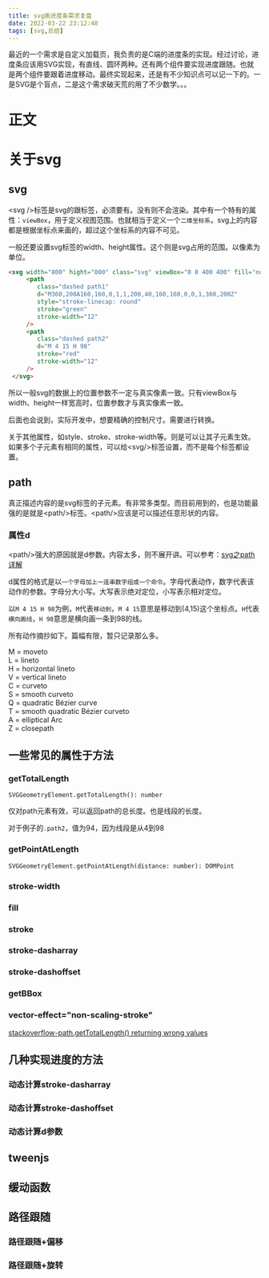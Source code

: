 ```yaml
---
title: svg画进度条需求复盘
date: 2022-03-22 23:12:48
tags: [svg,总结]
---
```


最近的一个需求是自定义加载页，我负责的是C端的进度条的实现。经过讨论，进度条应该用SVG实现，有直线、圆环两种。还有两个组件要实现进度跟随。也就是两个组件要跟着进度移动。最终实现起来，还是有不少知识点可以记一下的。一是SVG是个盲点，二是这个需求破天荒的用了不少数学。。。


# 正文

# 关于svg

## svg

\<svg />标签是svg的跟标签，必须要有。没有则不会渲染。其中有一个特有的属性：`viewBox`，用于定义视图范围。也就相当于定义一个`二维坐标系`，svg上的内容都是根据坐标点来画的，超过这个坐标系的内容不可见。

一般还要设置svg标签的width、height属性。这个则是svg占用的范围。以像素为单位。

```html
<svg width="800" hight="800" class="svg" viewBox="0 0 400 400" fill="none">
	 <path
		class="dashed path1"
		d="M360,200A160,160,0,1,1,200,40,160,160,0,0,1,360,200Z"
		style="stroke-linecap: round"
		stroke="green"
		stroke-width="12"
	 />
	 <path
		class="dashed path2"
		d="M 4 15 H 98"
		stroke="red"
		stroke-width="12"
	 />
 </svg>

```

所以一般svg的数据上的位置参数不一定与真实像素一致。只有viewBox与width、height一样宽高时，位置参数才与真实像素一致。

后面也会说到，实际开发中，想要精确的控制尺寸。需要进行转换。

关于其他属性，如style、stroke、stroke-width等。则是可以让其子元素生效。如果多个子元素有相同的属性，可以给\<svg/>标签设置，而不是每个标签都设置。

## path

真正描述内容的是svg标签的子元素。有非常多类型。而目前用到的，也是功能最强的是就是\<path/>标签。\<path/>应该是可以描述任意形状的内容。




### 属性d
\<path/>强大的原因就是d参数。内容太多，则不展开讲。可以参考：[svg之path详解](https://www.jianshu.com/p/c819ae16d29b)

d属性的格式是以`一个字母加上一连串数字组成一个命令`。字母代表动作，数字代表该动作的参数。字母分大小写。大写表示绝对定位，小写表示相对定位。

以`M 4 15 H 98`为例，`M`代表`移动到`，`M 4 15`意思是移动到(4,15)这个坐标点。`H`代表`横向画线`，`H 98`意思是横向画一条到98的线。

所有动作摘抄如下。篇幅有限，暂只记录那么多。

M = moveto  
L = lineto  
H = horizontal lineto  
V = vertical lineto  
C = curveto  
S = smooth curveto  
Q = quadratic Bézier curve  
T = smooth quadratic Bézier curveto  
A = elliptical Arc  
Z = closepath

## 一些常见的属性于方法

### getTotalLength
	SVGGeometryElement.getTotalLength(): number

仅对path元素有效，可以返回path的总长度。也是线段的长度。

对于例子的`.path2`，值为94，因为线段是从4到98

### getPointAtLength

	SVGGeometryElement.getPointAtLength(distance: number): DOMPoint
	
	

### stroke-width

### fill

### stroke

### stroke-dasharray

### stroke-dashoffset

### getBBox

### vector-effect="non-scaling-stroke"

 [stackoverflow-path.getTotalLength() returning wrong values](https://stackoverflow.com/questions/40297356/path-gettotallength-returning-wrong-values)


## 几种实现进度的方法

### 动态计算stroke-dasharray

### 动态计算stroke-dashoffset

### 动态计算d参数

## tweenjs

## 缓动函数

## 路径跟随

### 路径跟随+偏移

### 路径跟随+旋转



